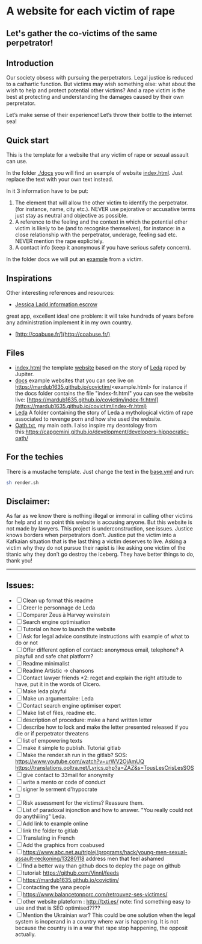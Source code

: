# A website for each victim of rape
## Let's gather the co-victims of the same perpetrator!

## Introduction
Our society obsess with pursuing the perpetrators. Legal justice is reduced to a cathartic function.
But victims may wish something else: what about the wish to help and protect potential other victims? And a rape victim is the best at protecting and understanding the damages caused by their own perpretator.

Let’s make sense of their experience! Let’s throw their bottle to the internet sea!

## Quick start

This is the template for a website that any victim of rape or sexual assault can use. 

In the folder [./docs](./docs) you will find an example of website [index.html](https://mardub1635.github.io/covictim/). Just replace the text with your own text instead.

In it 3 information have to be put:
1. The element that will allow the other victim to identify the perpetrator. (for instance, name, city etc.). NEVER use pejorative or accusative terms just stay as neutral and objective as possible.
2. A reference to the feeling and the context in which the potential other victim is likely to be (and to recognise themselves), for instance: in a close relationship with the perpetrator, underage, feeling sad etc. NEVER mention the rape explicitely.
3. A contact info (keep it anonymous if you have serious safety concern).

In the folder docs we will put an [example](https://mardub1635.github.io/covictim/) from a victim.

## Inspirations

Other interesting references and resources:
* [Jessica Ladd information escrow](https://www.ted.com/talks/jessica_ladd_the_reporting_system_that_sexual_assault_survivors_want)

great app, excellent idea! one problem: it will take hundreds of years before any administration implement it in my own country.
* [http://coabuse.fr/](http://coabuse.fr/)

## Files
 - [index.html](./public/index.html) the template [website](https://mardub1635.github.io/covictim/) based on the story of [Leda](https://www.greekmythology.com/Myths/Mortals/Leda/leda.html) raped by Jupiter.
 - [docs](./docs) example websites that you can see live on https://mardub1635.github.io/covictim/<example.html> for instance if the docs folder contains the file "index-fr.html" you can see the website live: [https://mardub1635.github.io/covictim/index-fr.html](https://mardub1635.github.io/covictim/index-fr.html)
 - [Leda](./Leda) A folder containing the story of Leda a mythological victim of rape associated to revenge porn and how she used the website.
 - [Oath.txt](./aoth.txt), my main oath. I also inspire my deontology from this:https://capgemini.github.io/development/developers-hippocratic-oath/

## For the techies
There is a mustache template. Just change the text in the [base.yml](base.yml) and run:
```bash
sh render.sh

```


## Disclaimer:
As far as we know  there is nothing illegal or immoral in calling other victims for help and at no point this website is  accusing anyone. But this website is not made by lawyers. This project is underconstruction, see issues.
Justice knows borders when perpetrators don’t. Justice put the victim into a Kafkaian situation that is the last thing a victim deserves to live. Asking a victim why they do not pursue their rapist is like asking one victim of the titanic why they don’t go destroy the iceberg. They have better things to do, thank you!

---

## Issues:
- [ ] Clean up format this readme
- [ ] Creer le personnage de Leda
- [ ] Comparer Zeus à Harvey weinstein
- [ ] Search engine optimisation
- [ ] Tutorial on how to launch the website
- [ ] Ask for legal advice constitute instructions with example of what to do or not
- [ ] Offer different option of contact: anonymous email, telephone? A playfull and safe chat platform?
- [ ] Readme minimalist
- [ ] Readme Artistic -> chansons
- [ ] Contact lawyer friends *2: reget and explain the right attitude to have, put it in the words of Cicero.
- [ ] Make leda playful
- [ ] Make un argumentaire: Leda 
- [ ] Contact search engine optimiser expert
- [ ] Make list of files, readme etc.
- [ ] description of procedure: make a hand written letter
- [ ] describe how to lock and make the letter presented released if you die or if perpetrator threatens
- [ ] list of empowering texts
- [ ] make it simple to publish. Tutorial gitlab
- [ ] Make the render.sh run in the gitlab?
SOS:
https://www.youtube.com/watch?v=urWV2OjAmUQ
https://translations.ooltra.net/Lyrics.php?a=ZAZ&s=TousLesCrisLesSOS
- [ ] give contact to 33mail for anonymity
- [ ] write a mento or code of conduct
- [ ] signer le serment d'hypocrate
- [ ] 
- [ ] Risk assessment for the victims? Reassure them.
- [ ] List of paradoxal injonction and how to answer. "You really could not do anythiiiing"
Leda.
- [ ] Add link to example online
- [ ] link the folder to gitlab
- [ ] Translating in French
- [ ] Add the graphics from coabused
- [ ] https://www.abc.net.au/triplej/programs/hack/young-men-sexual-assault-reckoning/13280118 address men that feel ashamed
- [ ] find a better way than github docs to deploy the page on github
- [ ] tutorial: https://github.com/Vinnl/feeds
- [ ] https://mardub1635.github.io/covictim/
- [ ] contacting the yana people
- [ ] https://www.balancetonporc.com/retrouvez-ses-victimes/
- [ ] other website plateform : http://txti.es/ note: find something easy to use and that is SEO optimised????
- [ ] Mention the Ukrainian war? This could be one solution when the legal system is inoperand in a country where war is happening. It is not because the country is in a war that rape stop happening, the opposit actually.
